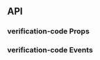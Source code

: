 ## API

### verification-code Props

<field-table :data="verificationCodeProps"/>

### verification-code Events

<field-table :data="verificationCodeEvents" type="emits" />

<script setup>
import { ref } from 'vue';

const verificationCodeProps = ref([
  {
    name: 'model-value (v-model)',
    desc: '绑定值',
    type: 'string',
    value: '-',
  },
  {
    name: 'default-value',
    desc: '默认值（非受控状态）',
    type: 'string',
    value: "''",
  },
  {
    name: 'length',
    desc: '验证码的长度，根据长度渲染对应个数的输入框',
    type: 'number',
    value: '6',
  },
  {
    name: 'size',
    desc: '输入框大小',
    type: "'mini' | 'small' | 'medium' | 'large'",
    value: "'medium'",
  },
  {
    name: 'disabled',
    desc: '是否禁用',
    type: 'boolean',
    value: '`false`',
  },
  {
    name: 'masked',
    desc: '是否密码模式',
    type: 'boolean',
    value: '`false`',
  },
  {
    name: 'readonly',
    desc: '只读',
    type: 'boolean',
    value: '`false`',
  },
  {
    name: 'error',
    desc: '是否为错误状态',
    type: 'boolean',
    value: '`false`',
  },
  {
    name: 'separator',
    desc: '分隔符。可在不同索引的输入框后自定义渲染分隔符',
    type: '(index: number, character: string) => VNode',
    value: '-',
  },
  {
    name: 'formatter',
    desc: '格式化函数，当用户输入值改变时触发',
    type: '(inputValue: string, index: number, value: string) => string | boolean',
    value: '-',
  },
]);

const verificationCodeEvents = ref([
  {
    name: 'change',
    desc: '值发生改变时触发',
    type: '(value: string) => void',
  },
  {
    name: 'finish',
    desc: '填充完成时触发',
    type: '(value: string) => void',
  },
  {
    name: 'input',
    desc: '输入时触发',
    type: '(inputValue: string, index: number, ev: Event) => void',
  },
]);
</script>
